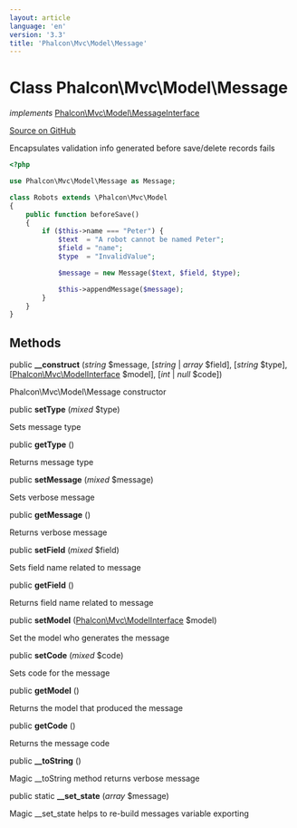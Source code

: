 ```yaml
---
layout: article
language: 'en'
version: '3.3'
title: 'Phalcon\Mvc\Model\Message'
---
```

# Class **Phalcon\Mvc\Model\Message**

*implements* [Phalcon\Mvc\Model\MessageInterface](/3.3/en/api/Phalcon_Mvc_Model_MessageInterface)

<a href="https://github.com/phalcon/cphalcon/tree/v3.3.0/phalcon/mvc/model/message.zep" class="btn btn-default btn-sm">Source on GitHub</a>

Encapsulates validation info generated before save/delete records fails

```php
<?php

use Phalcon\Mvc\Model\Message as Message;

class Robots extends \Phalcon\Mvc\Model
{
    public function beforeSave()
    {
        if ($this->name === "Peter") {
            $text  = "A robot cannot be named Peter";
            $field = "name";
            $type  = "InvalidValue";

            $message = new Message($text, $field, $type);

            $this->appendMessage($message);
        }
    }
}

```


## Methods
public  **__construct** (*string* $message, [*string* | *array* $field], [*string* $type], [[Phalcon\Mvc\ModelInterface](/3.3/en/api/Phalcon_Mvc_ModelInterface) $model], [*int* | *null* $code])

Phalcon\Mvc\Model\Message constructor



public  **setType** (*mixed* $type)

Sets message type



public  **getType** ()

Returns message type



public  **setMessage** (*mixed* $message)

Sets verbose message



public  **getMessage** ()

Returns verbose message



public  **setField** (*mixed* $field)

Sets field name related to message



public  **getField** ()

Returns field name related to message



public  **setModel** ([Phalcon\Mvc\ModelInterface](/3.3/en/api/Phalcon_Mvc_ModelInterface) $model)

Set the model who generates the message



public  **setCode** (*mixed* $code)

Sets code for the message



public  **getModel** ()

Returns the model that produced the message



public  **getCode** ()

Returns the message code



public  **__toString** ()

Magic __toString method returns verbose message



public static  **__set_state** (*array* $message)

Magic __set_state helps to re-build messages variable exporting



